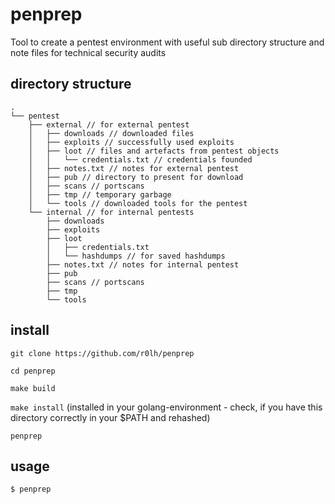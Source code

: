 # penprep
Tool to create a pentest environment with useful sub directory structure and note files for technical security audits

## directory structure
```
.
└── pentest
    ├── external // for external pentest
    │   ├── downloads // downloaded files
    │   ├── exploits // successfully used exploits
    │   ├── loot // files and artefacts from pentest objects
    │   │   └── credentials.txt // credentials founded
    │   ├── notes.txt // notes for external pentest
    │   ├── pub // directory to present for download
    │   ├── scans // portscans 
    │   ├── tmp // temporary garbage
    │   └── tools // downloaded tools for the pentest 
    └── internal // for internal pentests
        ├── downloads
        ├── exploits
        ├── loot
        │   ├── credentials.txt
        │   └── hashdumps // for saved hashdumps 
        ├── notes.txt // notes for internal pentest
        ├── pub
        ├── scans // portscans 
        ├── tmp
        └── tools
```

## install
`git clone https://github.com/r0lh/penprep`

`cd penprep`

`make build`

`make install`
(installed in your golang-environment - check, if you have this directory correctly in your $PATH and rehashed)

`penprep`

## usage

`$ penprep`


